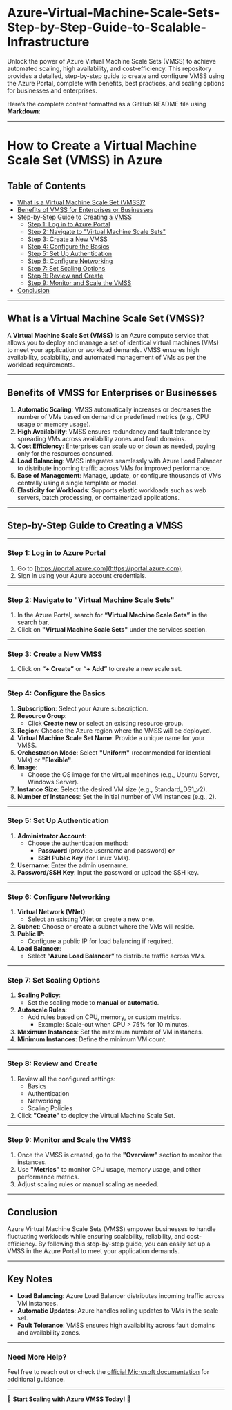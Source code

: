# Azure-Virtual-Machine-Scale-Sets-Step-by-Step-Guide-to-Scalable-Infrastructure
Unlock the power of Azure Virtual Machine Scale Sets (VMSS) to achieve automated scaling, high availability, and cost-efficiency. This repository provides a detailed, step-by-step guide to create and configure VMSS using the Azure Portal, complete with benefits, best practices, and scaling options for businesses and enterprises.


Here’s the complete content formatted as a GitHub README file using **Markdown**:

---

# **How to Create a Virtual Machine Scale Set (VMSS) in Azure**

## **Table of Contents**
- [What is a Virtual Machine Scale Set (VMSS)?](#what-is-a-virtual-machine-scale-set-vmss)
- [Benefits of VMSS for Enterprises or Businesses](#benefits-of-vmss-for-enterprises-or-businesses)
- [Step-by-Step Guide to Creating a VMSS](#step-by-step-guide-to-creating-a-vmss)
  - [Step 1: Log in to Azure Portal](#step-1-log-in-to-azure-portal)
  - [Step 2: Navigate to "Virtual Machine Scale Sets"](#step-2-navigate-to-virtual-machine-scale-sets)
  - [Step 3: Create a New VMSS](#step-3-create-a-new-vmss)
  - [Step 4: Configure the Basics](#step-4-configure-the-basics)
  - [Step 5: Set Up Authentication](#step-5-set-up-authentication)
  - [Step 6: Configure Networking](#step-6-configure-networking)
  - [Step 7: Set Scaling Options](#step-7-set-scaling-options)
  - [Step 8: Review and Create](#step-8-review-and-create)
  - [Step 9: Monitor and Scale the VMSS](#step-9-monitor-and-scale-the-vmss)
- [Conclusion](#conclusion)

---

## **What is a Virtual Machine Scale Set (VMSS)?**

A **Virtual Machine Scale Set (VMSS)** is an Azure compute service that allows you to deploy and manage a set of identical virtual machines (VMs) to meet your application or workload demands. VMSS ensures high availability, scalability, and automated management of VMs as per the workload requirements.

---

## **Benefits of VMSS for Enterprises or Businesses**

1. **Automatic Scaling**: VMSS automatically increases or decreases the number of VMs based on demand or predefined metrics (e.g., CPU usage or memory usage).
2. **High Availability**: VMSS ensures redundancy and fault tolerance by spreading VMs across availability zones and fault domains.
3. **Cost Efficiency**: Enterprises can scale up or down as needed, paying only for the resources consumed.
4. **Load Balancing**: VMSS integrates seamlessly with Azure Load Balancer to distribute incoming traffic across VMs for improved performance.
5. **Ease of Management**: Manage, update, or configure thousands of VMs centrally using a single template or model.
6. **Elasticity for Workloads**: Supports elastic workloads such as web servers, batch processing, or containerized applications.

---

## **Step-by-Step Guide to Creating a VMSS**

---

### **Step 1: Log in to Azure Portal**

1. Go to [https://portal.azure.com](https://portal.azure.com).
2. Sign in using your Azure account credentials.

---

### **Step 2: Navigate to "Virtual Machine Scale Sets"**

1. In the Azure Portal, search for **“Virtual Machine Scale Sets”** in the search bar.
2. Click on **"Virtual Machine Scale Sets"** under the services section.

---

### **Step 3: Create a New VMSS**

1. Click on **“+ Create”** or **“+ Add”** to create a new scale set.

---

### **Step 4: Configure the Basics**

1. **Subscription**: Select your Azure subscription.
2. **Resource Group**: 
   - Click **Create new** or select an existing resource group.
3. **Region**: Choose the Azure region where the VMSS will be deployed.
4. **Virtual Machine Scale Set Name**: Provide a unique name for your VMSS.
5. **Orchestration Mode**: Select **"Uniform"** (recommended for identical VMs) or **"Flexible"**.
6. **Image**:
   - Choose the OS image for the virtual machines (e.g., Ubuntu Server, Windows Server).
7. **Instance Size**: Select the desired VM size (e.g., Standard_DS1_v2).
8. **Number of Instances**: Set the initial number of VM instances (e.g., 2).

---

### **Step 5: Set Up Authentication**

1. **Administrator Account**:
   - Choose the authentication method:
     - **Password** (provide username and password) **or**
     - **SSH Public Key** (for Linux VMs).
2. **Username**: Enter the admin username.
3. **Password/SSH Key**: Input the password or upload the SSH key.

---

### **Step 6: Configure Networking**

1. **Virtual Network (VNet)**: 
   - Select an existing VNet or create a new one.
2. **Subnet**: Choose or create a subnet where the VMs will reside.
3. **Public IP**: 
   - Configure a public IP for load balancing if required.
4. **Load Balancer**: 
   - Select **“Azure Load Balancer”** to distribute traffic across VMs.

---

### **Step 7: Set Scaling Options**

1. **Scaling Policy**:
   - Set the scaling mode to **manual** or **automatic**.
2. **Autoscale Rules**:
   - Add rules based on CPU, memory, or custom metrics.
     - Example: Scale-out when CPU > 75% for 10 minutes.
3. **Maximum Instances**: Set the maximum number of VM instances.
4. **Minimum Instances**: Define the minimum VM count.

---

### **Step 8: Review and Create**

1. Review all the configured settings:
   - Basics
   - Authentication
   - Networking
   - Scaling Policies
2. Click **"Create"** to deploy the Virtual Machine Scale Set.

---

### **Step 9: Monitor and Scale the VMSS**

1. Once the VMSS is created, go to the **"Overview"** section to monitor the instances.
2. Use **"Metrics"** to monitor CPU usage, memory usage, and other performance metrics.
3. Adjust scaling rules or manual scaling as needed.

---

## **Conclusion**

Azure Virtual Machine Scale Sets (VMSS) empower businesses to handle fluctuating workloads while ensuring scalability, reliability, and cost-efficiency. By following this step-by-step guide, you can easily set up a VMSS in the Azure Portal to meet your application demands.

---

## **Key Notes**

- **Load Balancing**: Azure Load Balancer distributes incoming traffic across VM instances.
- **Automatic Updates**: Azure handles rolling updates to VMs in the scale set.
- **Fault Tolerance**: VMSS ensures high availability across fault domains and availability zones.

---

### **Need More Help?**
Feel free to reach out or check the [official Microsoft documentation](https://docs.microsoft.com/en-us/azure/virtual-machine-scale-sets/) for additional guidance.

---

🚀 **Start Scaling with Azure VMSS Today!** 🚀 

